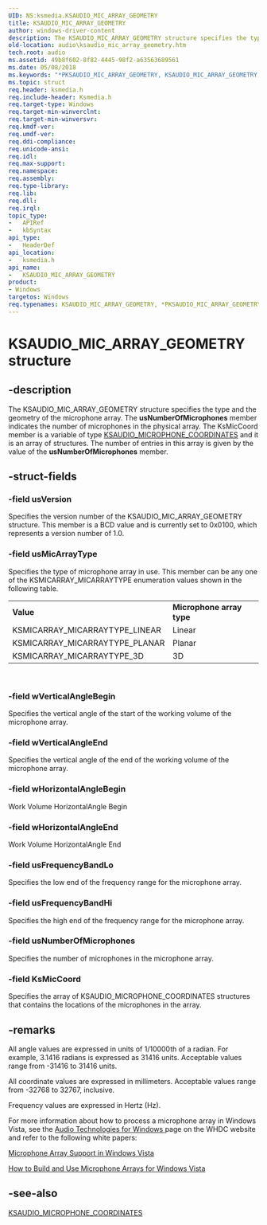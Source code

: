 ```yaml
---
UID: NS:ksmedia.KSAUDIO_MIC_ARRAY_GEOMETRY
title: KSAUDIO_MIC_ARRAY_GEOMETRY
author: windows-driver-content
description: The KSAUDIO_MIC_ARRAY_GEOMETRY structure specifies the type and the geometry of the microphone array.
old-location: audio\ksaudio_mic_array_geometry.htm
tech.root: audio
ms.assetid: 49b8f602-8f82-4445-98f2-a63563689561
ms.date: 05/08/2018
ms.keywords: "*PKSAUDIO_MIC_ARRAY_GEOMETRY, KSAUDIO_MIC_ARRAY_GEOMETRY, KSAUDIO_MIC_ARRAY_GEOMETRY structure [Audio Devices], PKSAUDIO_MIC_ARRAY_GEOMETRY, PKSAUDIO_MIC_ARRAY_GEOMETRY structure pointer [Audio Devices], aud-prop_b25763af-a8d5-4335-ae71-f3bc59218201.xml, audio.ksaudio_mic_array_geometry, ksmedia/KSAUDIO_MIC_ARRAY_GEOMETRY, ksmedia/PKSAUDIO_MIC_ARRAY_GEOMETRY"
ms.topic: struct
req.header: ksmedia.h
req.include-header: Ksmedia.h
req.target-type: Windows
req.target-min-winverclnt: 
req.target-min-winversvr: 
req.kmdf-ver: 
req.umdf-ver: 
req.ddi-compliance: 
req.unicode-ansi: 
req.idl: 
req.max-support: 
req.namespace: 
req.assembly: 
req.type-library: 
req.lib: 
req.dll: 
req.irql: 
topic_type:
-	APIRef
-	kbSyntax
api_type:
-	HeaderDef
api_location:
-	ksmedia.h
api_name:
-	KSAUDIO_MIC_ARRAY_GEOMETRY
product:
- Windows
targetos: Windows
req.typenames: KSAUDIO_MIC_ARRAY_GEOMETRY, *PKSAUDIO_MIC_ARRAY_GEOMETRY
---
```


# KSAUDIO_MIC_ARRAY_GEOMETRY structure


## -description


The KSAUDIO_MIC_ARRAY_GEOMETRY structure specifies the type and the geometry of the microphone array. The <b>usNumberOfMicrophones</b> member indicates the number of microphones in the physical array. The KsMicCoord member is a variable of type <a href="https://msdn.microsoft.com/library/windows/hardware/ff537086">KSAUDIO_MICROPHONE_COORDINATES</a> and it is an array of structures. The number of entries in this array is given by the value of the <b>usNumberOfMicrophones</b> member.


## -struct-fields




### -field usVersion

Specifies the version number of the KSAUDIO_MIC_ARRAY_GEOMETRY structure. This member is a BCD value and is currently set to 0x0100, which represents a version number of 1.0.


### -field usMicArrayType

Specifies the type of microphone array in use. This member can be any one of the KSMICARRAY_MICARRAYTYPE enumeration values shown in the following table.

<table>
<tr>
<td>
<b>Value</b>

</td>
<td>
<b>Microphone array type</b>

</td>
</tr>
<tr>
<td>
KSMICARRAY_MICARRAYTYPE_LINEAR

</td>
<td>
Linear

</td>
</tr>
<tr>
<td>
KSMICARRAY_MICARRAYTYPE_PLANAR

</td>
<td>
Planar

</td>
</tr>
<tr>
<td>
KSMICARRAY_MICARRAYTYPE_3D

</td>
<td>
3D

</td>
</tr>
</table>
 


### -field wVerticalAngleBegin

Specifies the vertical angle of the start of the working volume of the microphone array.


### -field wVerticalAngleEnd

Specifies the vertical angle of the end of the working volume of the microphone array.


### -field wHorizontalAngleBegin

Work Volume HorizontalAngle Begin


### -field wHorizontalAngleEnd

Work Volume HorizontalAngle End


### -field usFrequencyBandLo

Specifies the low end of the frequency range for the microphone array.


### -field usFrequencyBandHi

Specifies the high end of the frequency range for the microphone array.


### -field usNumberOfMicrophones

Specifies the number of microphones in the microphone array.


### -field KsMicCoord

Specifies the array of KSAUDIO_MICROPHONE_COORDINATES structures that contains the locations of the microphones in the array.


## -remarks



All angle values are expressed in units of 1/10000th of a radian. For example, 3.1416 radians is expressed as 31416 units. Acceptable values range from -31416 to 31416 units.

All coordinate values are expressed in millimeters. Acceptable values range from -32768 to 32767, inclusive.

Frequency values are expressed in Hertz (Hz).

For more information about how to process a microphone array in Windows Vista, see the <a href="https://go.microsoft.com/fwlink/p/?linkid=8751">Audio Technologies for Windows </a> page on the WHDC website and refer to the following white papers:

<a href="https://go.microsoft.com/fwlink/p/?linkid=120592">Microphone Array Support in Windows Vista</a>

<a href="https://go.microsoft.com/fwlink/p/?linkid=120593">How to Build and Use Microphone Arrays for Windows Vista</a>




## -see-also




<a href="https://msdn.microsoft.com/library/windows/hardware/ff537086">KSAUDIO_MICROPHONE_COORDINATES</a>
 

 

